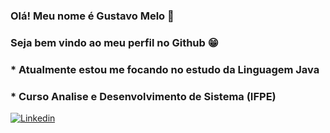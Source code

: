### Olá! Meu nome é Gustavo Melo 👋

### Seja bem vindo ao meu perfil no Github 😁

### * Atualmente estou me focando no estudo da Linguagem Java 
### * Curso Analise e Desenvolvimento de Sistema (IFPE)

[![Linkedin](https://img.shields.io/badge/LinkedIn-0077B5?style=for-the-badge&logo=linkedin&logoColor=white)](https://www.linkedin.com/in/gustavo-melo-187785234/)
